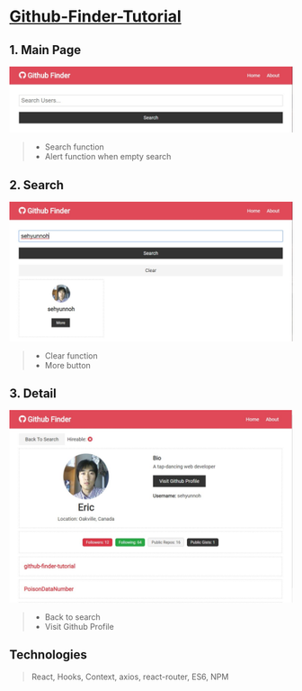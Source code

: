# [Github-Finder-Tutorial](https://sehyunnoh.github.io/github-finder-tutorial)
## 1. Main Page
![main](img/1.mainPage.jpg)
> - Search function
> - Alert function when empty search

## 2. Search 
![search](img/2.search.jpg)
> - Clear function
> - More button

## 3. Detail 
![detail](img/3.detail.jpg)
> - Back to search
> - Visit Github Profile

## Technologies
> React, Hooks, Context, axios, react-router, ES6, NPM 